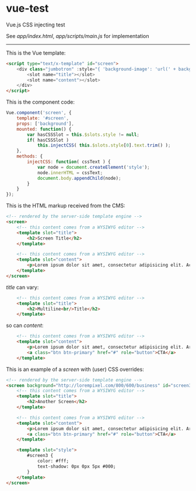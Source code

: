 # vue-test
Vue.js CSS injecting test

See _app/index.html_, _app/scripts/main.js_ for implementation

----

This is the Vue template:

```html
<script type="text/x-template" id="screen">
	<div class="jumbotron" :style="{ 'background-image': 'url(' + background + ')' }">
		<slot name="title"></slot>
		<slot name="content"></slot>
	</div>
</script>
```

This is the component code:
```javascript
Vue.component('screen', {
	template: '#screen',
	props: ['background'],
	mounted: function() {
		var hasCSSSlot = this.$slots.style != null;
		if( hasCSSSlot )
			this.injectCSS( this.$slots.style[0].text.trim() );
	},
	methods: {
		injectCSS: function( cssText ) {
			var node = document.createElement('style');
			node.innerHTML = cssText;
			document.body.appendChild(node);
		}
	}
});

```

This is the HTML markup received from the CMS:

```html
<!-- rendered by the server-side template engine -->
<screen>
	<!-- this content comes from a WYSIWYG editor -->
	<template slot="title">
		<h2>Screen Title</h2>
	</template>

	<!-- this content comes from a WYSIWYG editor -->
	<template slot="content">
		<p>Lorem ipsum dolor sit amet, consectetur adipisicing elit. Accusantium ut beatae, maxime ipsum, cupiditate asperiores sed ipsa voluptatum reiciendis cumque culpa, quia voluptatem temporibus accusamus inventore quos, architecto mollitia quisquam!</p>
	</template>
</screen>
```

_title_ can vary:
```html
	<!-- this content comes from a WYSIWYG editor -->
	<template slot="title">
		<h2>Multiline<br/>Title</h2>
	</template>
```

so can _content_:
```html
	<!-- this content comes from a WYSIWYG editor -->
	<template slot="content">
		<p>Lorem ipsum dolor sit amet, consectetur adipisicing elit. Architecto, eius?</p>
		<a class="btn btn-primary" href="#" role="button">CTA</a>
	</template>
```

This is an example of a _screen_ with (user) CSS overrides:
```html
<!-- rendered by the server-side template engine -->
<screen background="http://lorempixel.com/800/600/business" id="screen3">
	<!-- this content comes from a WYSIWYG editor -->
    <template slot="title">
    	<h2>Another Screen</h2>
	</template>

	<!-- this content comes from a WYSIWYG editor -->
	<template slot="content">
		<p>Lorem ipsum dolor sit amet, consectetur adipisicing elit. Architecto, eius?</p>
		<a class="btn btn-primary" href="#" role="button">CTA</a>
	</template>

	<template slot="style">
		#screen3 {
        	color: #fff;
			text-shadow: 0px 0px 5px #000;
		}
	</template>
</screen>
```
